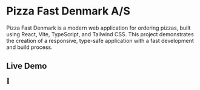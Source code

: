 # Pizza Fast Denmark A/S

Pizza Fast Denmark is a modern web application for ordering pizzas, built using React, Vite, TypeScript, and Tailwind CSS. This project demonstrates the creation of a responsive, type-safe application with a fast development and build process.

## Live Demo
🍕
